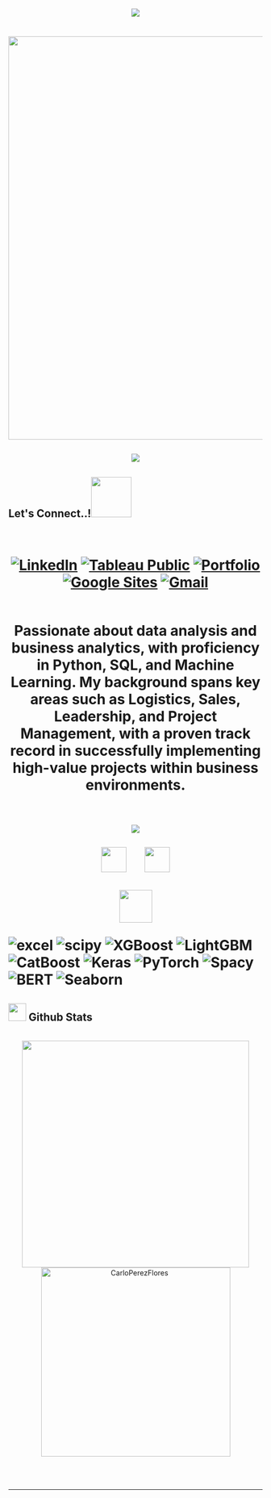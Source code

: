 <h1 align="center">
    <img src="https://readme-typing-svg.herokuapp.com/?font=Righteous&size=35&center=true&vCenter=true&width=500&height=70&duration=4000&lines=Hello!+👋;+I'm+interested+in+data+science!;&color=royalblue" />
</h1>

<h1 align="center">


<img decoding="async" src="https://media.licdn.com/dms/image/D5616AQHOitTWzQGYCQ/profile-displaybackgroundimage-shrink_350_1400/0/1718943840772?e=1724284800&v=beta&t=_xv_XMpS8oKv4GzRRlvK2Mx2hg-CLCwMZtEzAO-X0Es" width="800"/>
    
![](https://komarev.com/ghpvc/?username=CarloPerezFlores&color=blueviolet&style=flat-square)
</h1>

## <b> Let's Connect..!</b><img src="https://github.com/CarloPerezFlores/CarloPerezFlores/raw/main/assets/mdImages/handshake.gif" width ="80">
<br>

<h1 align="center"> 
    
[![LinkedIn](https://img.shields.io/badge/LinkedIn-Carlo_Perez-0077B5?style=for-the-badge&logo=linkedin&logoColor=white&labelColor=101010)](https://www.linkedin.com/in/carlobperezf)
[![Tableau Public](https://img.shields.io/badge/Tableau-Public-E97627?style=for-the-badge&logo=tableau&logoColor=white&labelColor=101010)](https://public.tableau.com/app/profile/carlo.perez1099)
[![Portfolio](https://img.shields.io/badge/PORTFOLIO-CARLOBENITOPEREZFLORES-729672926432985098?style=for-the-badge&logo=Googlesites&logoColor=white&labelColor=101010&color=6a0dad)](https://sites.google.com/view/power-bi-hr-data-analytics/p%C3%A1gina-principal)
[![Google Sites](https://img.shields.io/badge/Google_Sites-Carlo_Benito_Perez_Flores-%23FFA500.svg?style=for-the-badge&logo=googlesites&logoColor=white&labelColor=101010)](https://sites.google.com/view/powerbi-sales-analysis/p%C3%A1gina-principal)
[![Gmail](https://img.shields.io/badge/gmail%3A-CARLOBENITOPEREZFLORES-%23000000?style=for-the-badge&logo=gmail&logoColor=white)](mailto:carlobenitoperezflores@gmail.com)



<br>
Passionate about data analysis and business analytics, with proficiency in Python, SQL, and Machine Learning. My background spans key areas such as Logistics, Sales, Leadership, and Project Management, with a proven track record in successfully implementing high-value projects within business environments.
<br><br>

<p align="center">

<p align="center">
  <a href="https://skillicons.dev">
    <img src="https://skillicons.dev/icons?i=py,sklearn,tensorflow,github,r,js,html,css,vscode,discord" />
  </a>
</p>
<p align="center">
<code> <img height="50" src="https://upload.wikimedia.org/wikipedia/commons/thumb/e/ed/Pandas_logo.svg/768px-Pandas_logo.svg.png"> </code>
<code> <img height="50" src="https://www.vectorlogo.zone/logos/numpy/numpy-ar21.svg"> </code>
<td align="center" width="20%">
<p align="center">
<img height=65px src="https://i0.wp.com/www.complexsql.com/wp-content/uploads/2017/01/sql-logo.jpg?ssl=1"> 






<p align="center">
<div id="header" align="left">
    <img decoding="async" src="https://img.shields.io/badge/Microsoft_Excel-217346?style=for-the-badge&logo=microsoft-excel&logoColor=white" alt="excel"/>
    <img decoding="async" src="https://img.shields.io/badge/scipy-green?style=for-the-badge&logo=scipy&logoColor=white" alt="scipy"/>
    <img decoding="async" src="https://img.shields.io/badge/XGBoost-5391FE?style=for-the-badge&logo=xgboost&logoColor=white" alt="XGBoost"/>
    <img decoding="async" src="https://img.shields.io/badge/LightGBM-00AEEF?style=for-the-badge&logo=lightbulb&logoColor=white" alt="LightGBM"/>
    <img decoding="async" src="https://img.shields.io/badge/CatBoost-2F74C0?style=for-the-badge&logo=cat&logoColor=white" alt="CatBoost"/>
    <img decoding="async" src="https://img.shields.io/badge/Keras-D00000?style=for-the-badge&logo=keras&logoColor=white" alt="Keras"/>
    <img decoding="async" src="https://img.shields.io/badge/PyTorch-EE4C2C?style=for-the-badge&logo=pytorch&logoColor=white" alt="PyTorch"/>
    <img decoding="async" src="https://img.shields.io/badge/Spacy-09AFC7?style=for-the-badge&logo=spacy&logoColor=white" alt="Spacy"/>
    <img decoding="async" src="https://img.shields.io/badge/BERT-F9A03C?style=for-the-badge&logo=transformers&logoColor=white" alt="BERT"/>
    <img decoding="async" src="https://img.shields.io/badge/Seaborn-3776AB?style=for-the-badge&logo=python&logoColor=white" alt="Seaborn"/>
   
</div>


## <img src="https://media.giphy.com/media/iY8CRBdQXODJSCERIr/giphy.gif" width="35"><b> Github Stats </b>
<br>

<div align="center">

<a href="https://github.com/CarloPerezFlores">
  <img src="https://github-readme-stats.vercel.app/api?username=CarloPerezFlores&include_all_commits=true&count_private=true&show_icons=true&line_height=20&title_color=7A7ADB&icon_color=2234AE&text_color=D3D3D3&bg_color=0,000000,130F40" width="450"/>
  <img src="https://github-readme-stats.vercel.app/api/top-langs?username=CarloPerezFlores&show_icons=true&locale=en&layout=compact&line_height=20&title_color=7A7ADB&icon_color=2234AE&text_color=D3D3D3&bg_color=0,000000,130F40" width="375"  alt="CarloPerezFlores"/>

</a>
</div>

<br>
<br>
<br>
<hr/>
<div align="center">


